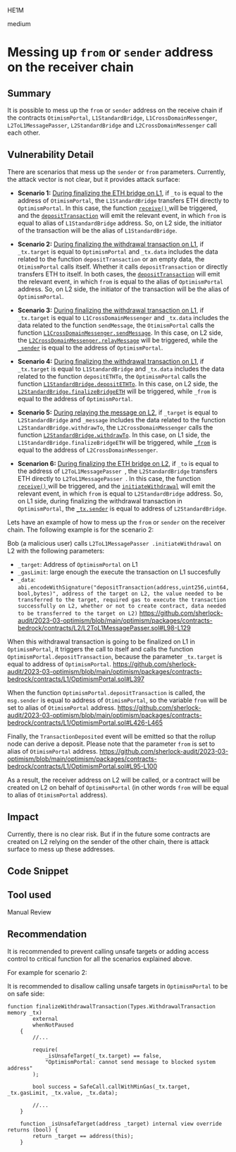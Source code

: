 HE1M

medium

# Messing up `from` or `sender` address on the receiver chain

## Summary

It is possible to mess up the `from` or `sender` address on the receive chain if the contracts `OtimismPortal`, `L1StandardBridge`, `L1CrossDomainMessenger`, `L2ToL1MessagePasser`, `L2StandardBridge` and `L2CrossDomainMessenger` call each other.

## Vulnerability Detail

There are scenarios that mess up the `sender` or `from` parameters. Currently, the attack vector is not clear, but it provides attack surface:
 - **Scenario 1:** [During finalizing the ETH bridge on L1](https://github.com/sherlock-audit/2023-03-optimism/blob/main/optimism/packages/contracts-bedrock/contracts/L1/L1StandardBridge.sol#L216), if `_to` is equal to the address of `OtimismPortal`, the `L1StandardBridge` transfers ETH directly to `OptimismPortal`. In this case, the function [`receive()` ](https://github.com/sherlock-audit/2023-03-optimism/blob/main/optimism/packages/contracts-bedrock/contracts/L1/OptimismPortal.sol#L197-L199) will be triggered, and the [`depositTransaction`](https://github.com/sherlock-audit/2023-03-optimism/blob/main/optimism/packages/contracts-bedrock/contracts/L1/OptimismPortal.sol#L464) will emit the relevant event, in which `from` is equal to alias of `L1StandardBridge` address. So, on L2 side, the initiator of the transaction will be the alias of `L1StandardBridge`.

 - **Scenario 2:** [During finalizing the withdrawal transaction on L1](https://github.com/sherlock-audit/2023-03-optimism/blob/main/optimism/packages/contracts-bedrock/contracts/L1/OptimismPortal.sol#L397), if `_tx.target` is equal to `OptimismPortal` and `_tx.data` includes the data related to the function `depositTransaction` or an empty data, the `OtimismPortal` calls itself. Whether it calls `depositTransaction` or directly transfers ETH to itself. In both cases, the [`depositTransaction`](https://github.com/sherlock-audit/2023-03-optimism/blob/main/optimism/packages/contracts-bedrock/contracts/L1/OptimismPortal.sol#L464) will emit the relevant event, in which `from` is equal to the alias of `OptimismPortal` address. So, on L2 side, the initiator of the transaction will be the alias of `OptimismPortal`.

 - **Scenario 3:** [During finalizing the withdrawal transaction on L1](https://github.com/sherlock-audit/2023-03-optimism/blob/main/optimism/packages/contracts-bedrock/contracts/L1/OptimismPortal.sol#L397), if `_tx.target` is equal to `L1CrossDomainMessenger` and `_tx.data` includes the data related to the function `sendMessage`, the `OtimismPortal` calls the function [`L1CrossDomainMessenger.sendMessage`](https://github.com/sherlock-audit/2023-03-optimism/blob/main/optimism/packages/contracts-bedrock/contracts/universal/CrossDomainMessenger.sol#L247). In this case, on L2 side, the [`L2CrossDomainMessenger.relayMessage`](https://github.com/sherlock-audit/2023-03-optimism/blob/main/optimism/packages/contracts-bedrock/contracts/universal/CrossDomainMessenger.sol#L291) will be triggered, while the [`_sender`](https://github.com/sherlock-audit/2023-03-optimism/blob/main/optimism/packages/contracts-bedrock/contracts/universal/CrossDomainMessenger.sol#L360) is equal to the address of `OptimismPortal`.

 - **Scenario 4:** [During finalizing the withdrawal transaction on L1](https://github.com/sherlock-audit/2023-03-optimism/blob/main/optimism/packages/contracts-bedrock/contracts/L1/OptimismPortal.sol#L397), if `_tx.target` is equal to `L1StandardBridge` and `_tx.data` includes the data related to the function `depositETHTo`, the `OptimismPortal` calls the function [`L1StandardBridge.depositETHTo`](https://github.com/sherlock-audit/2023-03-optimism/blob/main/optimism/packages/contracts-bedrock/contracts/L1/L1StandardBridge.sol#L137). In this case, on L2 side, the [`L2StandardBridge.finalizeBridgeETH`](https://github.com/sherlock-audit/2023-03-optimism/blob/main/optimism/packages/contracts-bedrock/contracts/universal/StandardBridge.sol#L294) will be triggered, while `_from` is equal to the address of `OptimismPortal`.

 - **Scenario 5:** [During relaying the message on L2](https://github.com/sherlock-audit/2023-03-optimism/blob/main/optimism/packages/contracts-bedrock/contracts/universal/CrossDomainMessenger.sol#L361), if `_target` is equal to `L2StandardBridge` and `_message` includes the data related to the function `L2StandardBridge.withdrawTo`, the `L2CrossDomainMessenger` calls the function [`L2StandardBridge.withdrawTo`](https://github.com/sherlock-audit/2023-03-optimism/blob/main/optimism/packages/contracts-bedrock/contracts/L2/L2StandardBridge.sol#L121). In this case, on L1 side, the `L1StandardBridge.finalizeBridgeETH` will be triggered, while [`_from`](https://github.com/sherlock-audit/2023-03-optimism/blob/main/optimism/packages/contracts-bedrock/contracts/universal/StandardBridge.sol#L295) is equal to the address of `L2CrossDomainMessenger`.

 - **Scenarion 6:** [During finalizing the ETH bridge on L2](https://github.com/sherlock-audit/2023-03-optimism/blob/main/optimism/packages/contracts-bedrock/contracts/L2/L2StandardBridge.sol#L143), if `_to` is equal to the address of `L2ToL1MessagePasser `, the `L2StandardBridge` transfers ETH directly to `L2ToL1MessagePasser `. In this case, the function [`receive()` ](https://github.com/sherlock-audit/2023-03-optimism/blob/main/optimism/packages/contracts-bedrock/contracts/L2/L2ToL1MessagePasser.sol#L75-L77) will be triggered, and the [`initiateWithdrawal`](https://github.com/sherlock-audit/2023-03-optimism/blob/main/optimism/packages/contracts-bedrock/contracts/L2/L2ToL1MessagePasser.sol#L98) will emit the relevant event, in which `from` is equal to `L2StandardBridge` address. So, on L1 side, during finalizing the withdrawal transaction in `OptimismPortal`,  the [`_tx.sender`](https://github.com/sherlock-audit/2023-03-optimism/blob/main/optimism/packages/contracts-bedrock/contracts/L1/OptimismPortal.sol#L386) is equal to address of  `L2StandardBridge`.

Lets have an example of how to mess up the `from` or `sender` on the receiver chain. The following example is for the scenario 2:

Bob (a malicious user) calls `L2ToL1MessagePasser .initiateWithdrawal` on L2 with the following parameters:
 - `_target`: Address of `OptimismPortal` on L1
 - `_gasLimit`: large enough the execute the transaction on L1 succesfully
 - `_data`: `abi.encodeWithSignature("depositTransaction(address,uint256,uint64,bool,bytes)", address of the target on L2, the value needed to be transferred to the target, required gas to execute the transaction successfully on L2, whether or not to create contract, data needed to be transferred to the target on L2)`
https://github.com/sherlock-audit/2023-03-optimism/blob/main/optimism/packages/contracts-bedrock/contracts/L2/L2ToL1MessagePasser.sol#L98-L129

When this withdrawal transaction is going to be finalized on L1 in `OptimismPortal`, it triggers the call to itself and calls the function `OptimismPortal.depositTransaction`, because the parameter `_tx.target` is equal to address of `OptimismPortal`.
https://github.com/sherlock-audit/2023-03-optimism/blob/main/optimism/packages/contracts-bedrock/contracts/L1/OptimismPortal.sol#L397

When the function `OptimismPortal.depositTransaction` is called, the `msg.sender` is equal to address of `OtimismPortal`, so the variable `from` will be set to alias of `OtimismPortal` address. 
https://github.com/sherlock-audit/2023-03-optimism/blob/main/optimism/packages/contracts-bedrock/contracts/L1/OptimismPortal.sol#L426-L465

Finally, the `TransactionDeposited` event will be emitted so that the rollup node can derive a deposit. Please note that the parameter `from` is set to alias of `OtimismPortal` address.
https://github.com/sherlock-audit/2023-03-optimism/blob/main/optimism/packages/contracts-bedrock/contracts/L1/OptimismPortal.sol#L95-L100

As a result, the receiver address on L2 will be called, or a contract will be created on L2 on behalf of `OptimismPortal` (in other words `from` will be equal to alias of `OtimismPortal` address).


## Impact
Currently, there is no clear risk. But if in the future some contracts are created on L2 relying on the sender of the other chain, there is attack surface to mess up these addresses.

## Code Snippet

## Tool used

Manual Review

## Recommendation
It is recommended to prevent calling unsafe targets or adding access control to critical function for all the scenarios explained above.

For example for scenario 2:

It is recommended to disallow calling unsafe targets in `OptimismPortal` to be on safe side:
```solidity
function finalizeWithdrawalTransaction(Types.WithdrawalTransaction memory _tx)
        external
        whenNotPaused
    {
        //...

        require(
            _isUnsafeTarget(_tx.target) == false,
            "OptimismPortal: cannot send message to blocked system address"
        );

        bool success = SafeCall.callWithMinGas(_tx.target, _tx.gasLimit, _tx.value, _tx.data);

        //...
    }

    function _isUnsafeTarget(address _target) internal view override returns (bool) {
        return _target == address(this);
    }
```